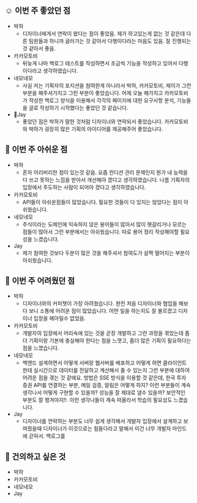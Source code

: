 ## ☺️ 이번 주 좋았던 점

- 박하
	- 디자이너에게서 연락이 왔다는 점이 좋았음. 제가 하고있는게 없는 것 같은데 다른 팀원들과 하니까 굴러가는 것 같아서 다행이다라는 마음도 있음. 잘 진행되는것 같아서 좋음.
- 카카모토비
	- 뒤늦게 나마 백로그 테스트를 작성하면서 조금씩 기능을 작성하고 있어서 다행이다라고 생각하였습니다.
- 네모네모
	- 사실 저는 기획자의 포지션을 참여한게 아니라서 박하, 카카모토비, 제이가 그런 부분을 해주셔가지고 그런 부분이 좋았습니다. 어제 오늘 해가지고 카카모토비가 작성한 백로그 양식을 이용해서 각각의 페이지에 대한 요구사항 분석, 기능들을 글로 작성하기 시작했다는 좋았던 것 같습니다.
- Jay
	- 좋았던 점은 박하가 말한 것처럼 디자이너와 연락되서 좋았습니다. 카카모토비와 박하가 굉장히 많은 기획의 아이디어를 제공해주어 좋았습니다.

## 🤔 이번 주 아쉬운 점

- 박하
	- 혼자 어리버리한 점이 있는것 같음. 요즘 컨디션 관리 문제인지 뭔가 내 능력을 다 쓰고 못하는 느낌을 받아서 개선해야 겠다고 생각하였습니다. 나름 기획자의 입장에서 주도하는 사람이 되어야 겠다고 생각하였습니다.
- 카카모토비
	- API들이 아쉬운점들이 많았습니다. 필요한 것들이 다 있지는 않았다는 점이 아쉬웠습니다.
- 네모네모
	- 주식이라는 도메인에 익숙하지 않은 용어들이 많아서 많이 헷갈리거나 모르는 점들이 많아서 그런 부분에서는 아쉬웠습니다. 따로 용어 정리 작성해야할 필요성을 느겼습니다.
- Jay
	- 제가 참여한 것보다 두분이 많은 것을 해주셔서 참여도가 살짝 떨어지는 부분이 아쉬웠습니다.

## 🤔 이번 주 어려웠던 점

- 박하
	- 디자이너와의 커피챗이 가장 아려웠습니다. 완전 처음 디자이너와 협업을 해보다 보니 소통에 어려운 점이 많았습니다. 어떤 일을 하는지도 잘 몰르겠고 디자이너 입장을 헤아릴수 없었음.
- 카카모토비
	- 개발자의 입장에서 머리속에 있는 것을 곧장 개발하고 그런 과정을 겪었는데 좀더 기획이랑 기본에 충실해야 한다는 점을 느꼇고, 좀더 많은 기획이 필요하다는 점을 느꼈습니다.
- 네모네모
	- 백엔드 설계하면서 어떻게 서버랑 웹서버를 배포하고 어떻게 하면 클라이언트한테 실시간으로 데이터를 전달하고 계산해서 줄 수 있는지 그런 부분에 대하여 어려운 점을 겪는 것 같에요. 방법은 SSE 방식을 이용할 것 같은데, 한국 투자 증권 API를 연결하는 부분, 메일 검증, 알림은 어떻게 하지? 이런 부분들이 계속 생각나서 어떻게 구현할 수 있을까? 성능을 잘 제대로 낼수 있을까? 보안적인 부분도 잘 챙겨야지!!. 이런 생각나들이 계속 떠올라서 학습의 필요성도 느겼습니다.
- Jay
	- 디자이너를 연락하는 부분도 너무 쉽게 생각해서 개발자 입장에서 설계하고 보여줬을때 디자이너가 이것으로는 힘들다라고 말해서 이건 너무 개발자 마인드에 갇혀서. 백로그를


## 🙏 건의하고 싶은 것

- 박하
- 카카모토비
- 네모네모
- Jay
